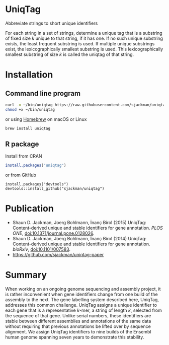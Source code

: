UniqTag
=======

Abbreviate strings to short unique identifiers

For each string in a set of strings, determine a unique tag that is a
substring of fixed size *k* unique to that string, if it has one. If
no such unique substring exists, the least frequent substring is used.
If multiple unique substrings exist, the lexicographically smallest
substring is used. This lexicographically smallest substring of size
*k* is called the uniqtag of that string.

Installation
================================================================================

Command line program
------------------------------------------------------------

```sh
curl -o ~/bin/uniqtag https://raw.githubusercontent.com/sjackman/uniqtag/master/uniqtag
chmod +x ~/bin/uniqtag
```

or using [Homebrew](https://brew.sh/) on macOS or Linux

```sh
brew install uniqtag
```

R package
------------------------------------------------------------

Install from CRAN

```r
install.packages("uniqtag")
```

or from GitHub

```
install.packages("devtools")
devtools::install_github("sjackman/uniqtag")
```

Publication
================================================================================

- Shaun D. Jackman, Joerg Bohlmann, İnanç Birol (2015)
  UniqTag: Content-derived unique and stable identifiers for gene annotation.
  *PLOS ONE*, [doi:10.1371/journal.pone.0128026](https://doi.org/10.1371/journal.pone.0128026).
- Shaun D. Jackman, Joerg Bohlmann, İnanç Birol (2014)
  UniqTag: Content-derived unique and stable identifiers for gene annotation.
  *bioRxiv*, [doi:10.1101/007583](https://doi.org/10.1101/007583).
- https://github.com/sjackman/uniqtag-paper

Summary
=======

When working on an ongoing genome sequencing and assembly project, it is rather
inconvenient when gene identifiers change from one build of the assembly to the
next. The gene labelling system described here, UniqTag, addresses this common
challenge. UniqTag assigns a unique identifier to each gene that is a
representative *k*-mer, a string of length *k*, selected from the sequence of
that gene. Unlike serial numbers, these identifiers are stable between
different assemblies and annotations of the same data without requiring that
previous annotations be lifted over by sequence alignment. We assign UniqTag
identifiers to nine builds of the Ensembl human genome spanning seven years to
demonstrate this stability.
